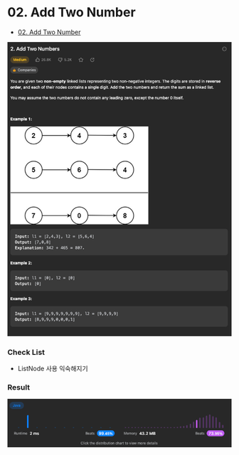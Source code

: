 # 02. Add Two Number

- [02. Add Two Number](https://leetcode.com/problems/add-two-numbers/)

![AddTwoNumber.png](../../assets/AddTwoNumber.png)

### Check List
- ListNode 사용 익숙해지기

### Result

![AddTwoNumberResult.png](../../assets/AddTwoNumberResult.png)